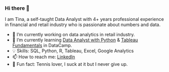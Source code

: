 ### Hi there 👋

I am Tina, a self-taught Data Analyst with 4+ years professional experience in financial and retail industry who is passionate about numbers and data.


- 🔭 I’m currently working on data analytics in retail industry. 
- 🌱 I’m currently learning [Data Analyst with Python](https://app.datacamp.com/learn/career-tracks/data-analyst-with-python) & [Tableau Fundamentals](https://app.datacamp.com/learn/skill-tracks/tableau-fundamentals) in DataCamp.
- 💡 Skills: SQL, Python, R, Tableau, Excel, Google Analytics
- 📫 How to reach me: [LinkedIn](https://www.linkedin.com/in/tina-huang-70114b196/)
- 💚 Fun fact: Tennis lover, I suck at it but I never give up.


